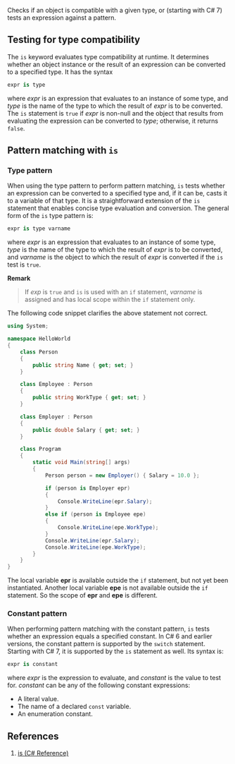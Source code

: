Checks if an object is compatible with a given type, or (starting with C# 7) tests an expression against a pattern.

## Testing for type compatibility

The `is` keyword evaluates type compatibility at runtime. It determines whether an object instance or the result of an expression can be converted to a specified type. It has the syntax
```c#
expr is type
```
where *expr* is an expression that evaluates to an instance of some type, and *type* is the name of the type to which the result of *expr* is to be converted. The `is` statement is `true` if *expr* is non-null and the object that results from evaluating the expression can be converted to *type*; otherwise, it returns `false`.

## Pattern matching with `is`

### Type pattern

When using the type pattern to perform pattern matching, `is` tests whether an expression can be converted to a specified type and, if it can be, casts it to a variable of that type. It is a straightforward extension of the `is` statement that enables concise type evaluation and conversion. The general form of the `is` type pattern is:
```c#
expr is type varname
``` 
where *expr* is an expression that evaluates to an instance of some type, *type* is the name of the type to which the result of *expr* is to be converted, and *varname* is the object to which the result of *expr* is converted if the `is` test is `true`.

**Remark**

> If *exp* is `true` and `is` is used with an `if` statement, *varname* is assigned and has local scope within the `if` statement only.

The following code snippet clarifies the above statement not correct.

```c#
using System;

namespace HelloWorld
{
    class Person
    {
        public string Name { get; set; }
    }

    class Employee : Person
    {
        public string WorkType { get; set; }
    }

    class Employer : Person
    {
        public double Salary { get; set; }
    }

    class Program
    {
        static void Main(string[] args)
        {
            Person person = new Employer() { Salary = 10.0 };

            if (person is Employer epr)
            {
                Console.WriteLine(epr.Salary);
            }
            else if (person is Employee epe)
            {
                Console.WriteLine(epe.WorkType);
            }
            Console.WriteLine(epr.Salary);
            Console.WriteLine(epe.WorkType);
        }
    }
}
```

The local variable **epr** is available outside the `if` statement, but not yet been instantiated. Another local variable **epe** is not available outside the `if` statement. So the scope of **epr** and **epe** is different.

### Constant pattern

When performing pattern matching with the constant pattern, `is` tests whether an expression equals a specified constant. In C# 6 and earlier versions, the constant pattern is supported by the `switch` statement. Starting with C# 7, it is supported by the `is` statement as well. Its syntax is:
```c#
expr is constant
```
where *expr* is the expression to evaluate, and *constant* is the value to test for. *constant* can be any of the following constant expressions:
- A literal value.
- The name of a declared `const` variable.
- An enumeration constant.

## References

1. [is (C# Reference)](https://docs.microsoft.com/en-us/dotnet/csharp/language-reference/keywords/is)
<!--stackedit_data:
eyJoaXN0b3J5IjpbMTc0NjIxMDAxXX0=
-->